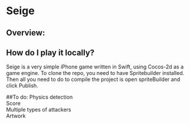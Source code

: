 # Seige

## Overview:


## How do I play it locally?
Seige is a very simple iPhone game written in Swift, using Cocos-2d as a game engine. To clone the repo, you need to have Spritebuilder installed. Then all you need to do to compile the project is open spriteBuilder and click Publish.

##To do:
Physics detection
</br> Score
</br> Multiple types of attackers
</br> Artwork

